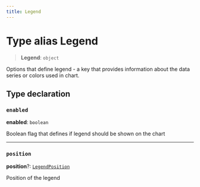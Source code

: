 ```yaml
---
title: Legend
---
```


# Type alias Legend

> **Legend**: `object`

Options that define legend - a key that provides information about the data series or colors used in chart.

## Type declaration

### `enabled`

**enabled**: `boolean`

Boolean flag that defines if legend should be shown on the chart

***

### `position`

**position**?: [`LegendPosition`](type-alias.LegendPosition.md)

Position of the legend

